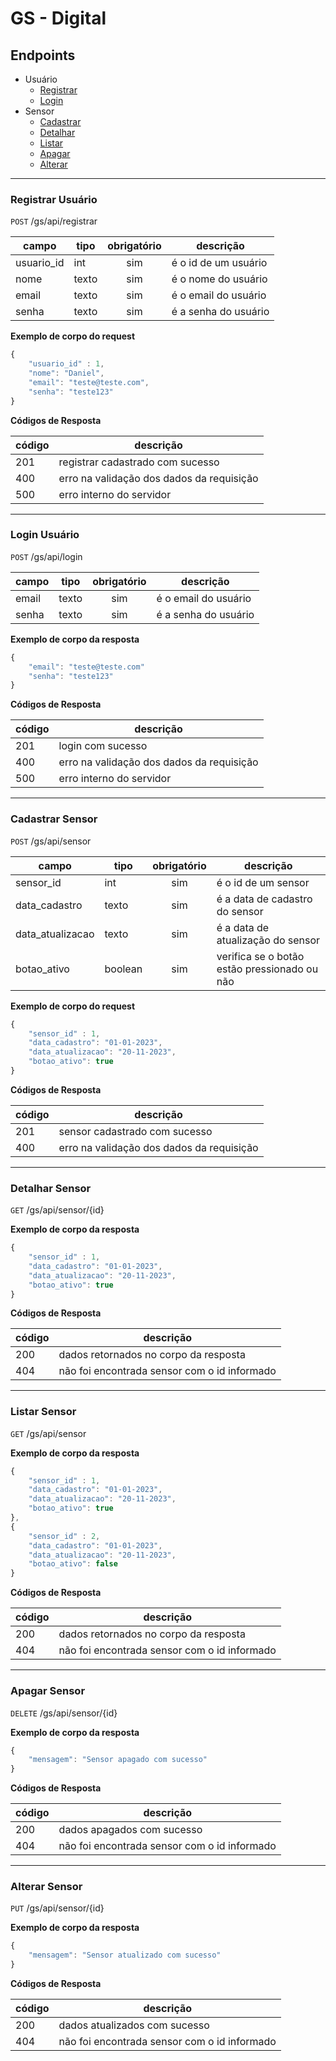 # GS - Digital

## Endpoints
- Usuário
    - [Registrar](#registrar-usuário)
    - [Login](#login-usuário)
- Sensor
    - [Cadastrar](#cadastrar-sensor)
    - [Detalhar](#detalhar-sensor)
    - [Listar](#listar-sensor)
    - [Apagar](#apagar-sensor)
    - [Alterar](#alterar-sensor)

---

### Registrar Usuário
`POST` /gs/api/registrar

| campo | tipo | obrigatório | descrição
|-------|------|:-------------:|--
| usuario_id | int | sim | é o id de um usuário
| nome | texto | sim | é o nome do usuário
| email | texto | sim | é o email do usuário
| senha | texto | sim | é a senha do usuário

**Exemplo de corpo do request**

```js
{
    "usuario_id" : 1,
    "nome": "Daniel",
    "email": "teste@teste.com",
    "senha": "teste123"
}
```

**Códigos de Resposta**

| código | descrição 
|-|-
| 201 | registrar cadastrado com sucesso
| 400 | erro na validação dos dados da requisição
| 500 | erro interno do servidor

---

### Login Usuário
`POST` /gs/api/login

| campo | tipo | obrigatório | descrição
|-------|------|:-------------:|--
| email | texto | sim | é o email do usuário
| senha | texto | sim | é a senha do usuário

**Exemplo de corpo da resposta**

```js
{
    "email": "teste@teste.com"
    "senha": "teste123"
}
```

**Códigos de Resposta**

| código | descrição 
|-|-
| 201 | login com sucesso
| 400 | erro na validação dos dados da requisição
| 500 | erro interno do servidor


---


### Cadastrar Sensor
`POST` /gs/api/sensor

| campo | tipo | obrigatório | descrição
|-------|------|:-------------:|--
| sensor_id | int | sim | é o id de um sensor
| data_cadastro | texto | sim | é a data de cadastro do sensor
| data_atualizacao | texto | sim | é a data de atualização do sensor
| botao_ativo | boolean | sim | verifica se o botão estão pressionado ou não

**Exemplo de corpo do request**

```js
{
    "sensor_id" : 1,
    "data_cadastro": "01-01-2023",
    "data_atualizacao": "20-11-2023",
    "botao_ativo": true
}
```

**Códigos de Resposta**

| código | descrição 
|-|-
| 201 | sensor cadastrado com sucesso
| 400 | erro na validação dos dados da requisição

---

### Detalhar Sensor
`GET` /gs/api/sensor/{id}

**Exemplo de corpo da resposta**

```js
{
    "sensor_id" : 1,
    "data_cadastro": "01-01-2023",
    "data_atualizacao": "20-11-2023",
    "botao_ativo": true
}
```

**Códigos de Resposta**

| código | descrição 
|-|-
| 200 | dados retornados no corpo da resposta
| 404 | não foi encontrada sensor com o id informado

---

### Listar Sensor
`GET` /gs/api/sensor

**Exemplo de corpo da resposta**

```js
{
    "sensor_id" : 1,
    "data_cadastro": "01-01-2023",
    "data_atualizacao": "20-11-2023",
    "botao_ativo": true
},
{
    "sensor_id" : 2,
    "data_cadastro": "01-01-2023",
    "data_atualizacao": "20-11-2023",
    "botao_ativo": false
}
```

**Códigos de Resposta**

| código | descrição 
|-|-
| 200 | dados retornados no corpo da resposta
| 404 | não foi encontrada sensor com o id informado

---

### Apagar Sensor
`DELETE` /gs/api/sensor/{id}

**Exemplo de corpo da resposta**

```js
{
    "mensagem": "Sensor apagado com sucesso"
}
```

**Códigos de Resposta**

| código | descrição 
|-|-
| 200 | dados apagados com sucesso
| 404 | não foi encontrada sensor com o id informado

---

### Alterar Sensor
`PUT` /gs/api/sensor/{id}

**Exemplo de corpo da resposta**

```js
{
    "mensagem": "Sensor atualizado com sucesso"
}
```

**Códigos de Resposta**

| código | descrição 
|-|-
| 200 | dados atualizados com sucesso
| 404 | não foi encontrada sensor com o id informado

